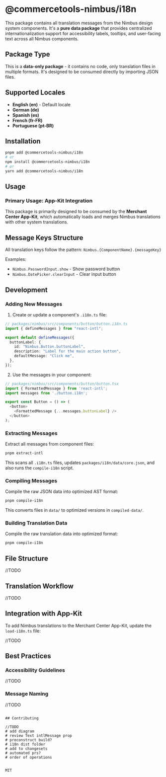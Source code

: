 # @commercetools-nimbus/i18n

This package contains all translation messages from the Nimbus design system
components. It's a **pure data package** that provides centralized
internationalization support for accessibility labels, tooltips, and user-facing
text across all Nimbus components.

## Package Type

This is a **data-only package** - it contains no code, only translation files in
multiple formats. It's designed to be consumed directly by importing JSON files.

## Supported Locales

- **English (en)** - Default locale
- **German (de)**
- **Spanish (es)**
- **French (fr-FR)**
- **Portuguese (pt-BR)**

## Installation

```bash
pnpm add @commercetools-nimbus/i18n
# or
npm install @commercetools-nimbus/i18n
# or
yarn add @commercetools-nimbus/i18n
```

## Usage

### Primary Usage: App-Kit Integration

This package is primarily designed to be consumed by the **Merchant Center
App-Kit**, which automatically loads and merges Nimbus translations with other
system translations.

## Message Keys Structure

All translation keys follow the pattern: `Nimbus.{ComponentName}.{messageKey}`

Examples:

- `Nimbus.PasswordInput.show` - Show password button
- `Nimbus.DatePicker.clearInput` - Clear input button

## Development

### Adding New Messages

1. Create or update a component's `.i18n.ts` file:

```typescript
// packages/nimbus/src/components/button/button.i18n.ts
import { defineMessages } from "react-intl";

export default defineMessages({
  buttonLabel: {
    id: "Nimbus.Button.buttonLabel",
    description: "Label for the main action button",
    defaultMessage: "Click me",
  },
});
```

2. Use the messages in your component:

```typescript
// packages/nimbus/src/components/button/button.tsx
import { FormattedMessage } from 'react-intl';
import messages from './button.i18n';

export const Button = () => (
  <button>
    <FormattedMessage {...messages.buttonLabel} />
  </button>
);
```

### Extracting Messages

Extract all messages from component files:

```bash
pnpm extract-intl
```

This scans all `.i18n.ts` files, updates `packages/i18n/data/core.json`, and
also runs the `compile-i18n` script.

### Compiling Messages

Compile the raw JSON data into optimized AST format:

```bash
pnpm compile-i18n
```

This converts files in `data/` to optimized versions in `compiled-data/`.

### Building Translation Data

Compile the raw translation data into optimized format:

```bash
pnpm compile-i18n
```

## File Structure

//TODO

## Translation Workflow

//TODO

## Integration with App-Kit

To add Nimbus translations to the Merchant Center App-Kit, update the
`load-i18n.ts` file:

//TODO

## Best Practices

### Accessibility Guidelines

//TODO

### Message Naming

//TODO

```

## Contributing

//TODO
# add diagram
# review Text intlMessage prop
# preconstruct build?
# i18n dist folder
# add to changesets
# automated prs?
# order of operations


MIT
```
